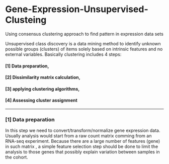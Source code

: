 # Gene-Expression-Unsupervised-Clusteing
Using consensus clustering approach to find pattern in expression data sets

Unsupervised class discovery is a data mining method to identify unknown possible groups (clusters) of items solely based on intrinsic features and no external variables. Basically clustering includes 4 steps:

#### [1] Data preparation,
#### [2] Dissimilarity matrix calculation,
#### [3] applying clustering algorithms, 
#### [4] Assessing cluster assignment
_________________________________________________________________________________________________________________________________________________________________________________________

### [1] Data preparation

In this step we need to convert/transform/normalize gene expression data. Usually analysis would start from a raw count matrix comming from an RNA-seq experiment. Because there are a large number of features (gene) in such matrix , a simple feature selection step should be done to limit the analysis to those genes that possibly explain variation between samples in the cohort.  
